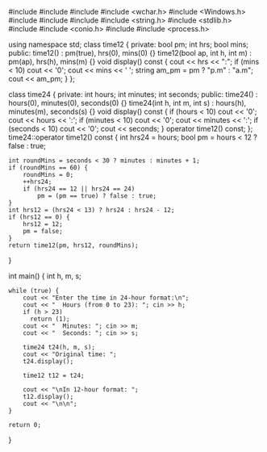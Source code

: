 #include <iostream>
#include <cstdlib>
#include <ctime>
#include <wchar.h>
#include <Windows.h>
#include <algorithm>
#include <vector>
#include <string>
#include <string.h>
#include <stdlib.h>
#include <cstring>
#include <conio.h>
#include <iomanip>
#include <process.h>


using namespace std;
class time12 {
private:
    bool pm;
    int hrs;
    bool mins;
public:
    time12() : pm(true), hrs(0), mins(0)
    {}
    time12(bool ap, int h, int m) : pm(ap), hrs(h), mins(m)
    {}
    void display() const {
        cout << hrs << ":";
        if (mins < 10)
          cout << '0';
        cout << mins << ' ';
        string am_pm = pm ? "p.m" : "a.m";
        cout << am_pm;
    }
};

class time24 {
private:
    int hours;
    int minutes;
    int seconds;
public:
    time24() : hours(0), minutes(0), seconds(0)
    {}
    time24(int h, int m, int s) : hours(h), minutes(m), seconds(s)
    {}
    void display() const {
        if (hours < 10) cout << '0';
        cout << hours << ':';
        if (minutes < 10) cout << '0';
        cout << minutes << ':';
        if (seconds < 10) cout << '0';
        cout << seconds;
    }
    operator time12() const;
};
time24::operator time12() const {
    int hrs24 = hours;
    bool pm = hours < 12 ? false : true;

    int roundMins = seconds < 30 ? minutes : minutes + 1;
    if (roundMins == 60) {
        roundMins = 0;
        ++hrs24;
        if (hrs24 == 12 || hrs24 == 24)
            pm = (pm == true) ? false : true;
    }
    int hrs12 = (hrs24 < 13) ? hrs24 : hrs24 - 12;
    if (hrs12 == 0) {
        hrs12 = 12;
        pm = false;
    }
    return time12(pm, hrs12, roundMins);
}


int main()
{
    int h, m, s;

    while (true) {
        cout << "Enter the time in 24-hour format:\n";
        cout << "  Hours (from 0 to 23): "; cin >> h;
        if (h > 23)
          return (1);
        cout << "  Minutes: "; cin >> m;
        cout << "  Seconds: "; cin >> s;

        time24 t24(h, m, s);
        cout << "Original time: ";
        t24.display();

        time12 t12 = t24;

        cout << "\nIn 12-hour format: ";
        t12.display();
        cout << "\n\n";
    }

    return 0;
}

